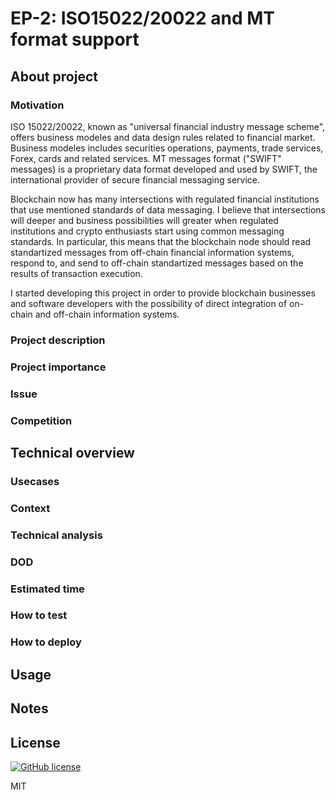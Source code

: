 # EP-2: ISO15022/20022 and MT format support

## About project

### Motivation

ISO 15022/20022, known as "universal financial industry message scheme", offers business modeles and data design rules related to financial market. Business modeles includes securities operations, payments, trade services, Forex, cards and related services. MT messages format ("SWIFT" messages) is a proprietary data format developed and used by SWIFT, the international provider of secure financial messaging service.

Blockchain now has many intersections with regulated financial institutions that use mentioned standards of data messaging. I believe that intersections will deeper and business possibilities will greater when regulated institutions and crypto enthusiasts start using common messaging standards. In particular, this means that the blockchain node should read standartized messages from off-chain financial information systems, respond to, and send to off-chain standartized messages based on the results of transaction execution.

I started developing this project in order to provide blockchain businesses and software developers with the possibility of direct integration of on-chain and off-chain information systems.

### Project description

### Project importance

### Issue

### Competition

## Technical overview

### Usecases

### Context

### Technical analysis

### DOD

### Estimated time

### How to test

### How to deploy

## Usage

## Notes

## License

[![GitHub license](https://img.shields.io/badge/license-MIT-lightgrey.svg?maxAge=2592000)](https://raw.githubusercontent.com/apollostack/apollo-ios/master/LICENSE)

MIT
